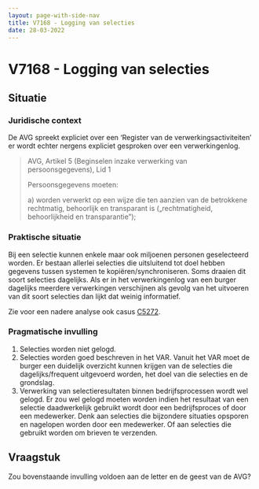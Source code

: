 ```yaml
---
layout: page-with-side-nav
title: V7168 - Logging van selecties
date: 28-03-2022
---
```


# V7168 - Logging van selecties

## Situatie

### Juridische context
De AVG spreekt expliciet over een ‘Register van de verwerkingsactiviteiten’ er wordt echter nergens expliciet gesproken over een verwerkingenlog.

> AVG, Artikel 5 (Beginselen inzake verwerking van persoonsgegevens), Lid 1
>
> Persoonsgegevens moeten:
>
> a) worden verwerkt op een wijze die ten aanzien van de betrokkene rechtmatig, behoorlijk en transparant is („rechtmatigheid, behoorlijkheid en transparantie”);
     

### Praktische situatie
Bij een selectie kunnen enkele maar ook miljoenen personen geselecteerd worden. Er bestaan allerlei selecties die uitsluitend tot doel hebben gegevens tussen systemen te kopiëren/synchroniseren. Soms draaien dit soort selecties dagelijks.
Als er in het verwerkingenlog van een burger dagelijks meerdere verwerkingen verschijnen als gevolg van het uitvoeren van dit soort selecties dan lijkt dat weinig informatief.

Zie voor een nadere analyse ook casus [C5272](./5272.md).

### Pragmatische invulling
1.	Selecties worden niet gelogd.
2.	Selecties worden goed beschreven in het VAR. Vanuit het VAR moet de burger een duidelijk overzicht kunnen krijgen van de selecties die dagelijks/frequent uitgevoerd worden, het doel van die selecties en de grondslag.
3.	Verwerking van selectieresultaten binnen bedrijfsprocessen wordt wel gelogd. Er zou wel gelogd moeten worden indien het resultaat van een selectie daadwerkelijk gebruikt wordt door een bedrijfsproces of door een medewerker. Denk aan selecties die bijzondere situaties opsporen en nagelopen worden door een medewerker. Of aan selecties die gebruikt worden om brieven te verzenden.

## Vraagstuk
Zou bovenstaande invulling voldoen aan de letter en de geest van de AVG?
